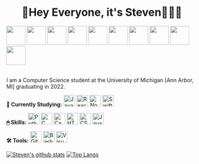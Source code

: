 <div align="center">
	<h1>👋Hey Everyone, it's Steven👨🏻‍💻</h1>
</div>
<a href="https://www.linkedin.com/in/steyen/"><img width="50px" src="https://symbols.getvecta.com/stencil_87/40_linkedin-tile.82c85ff576.svg"/></a>
<a href="https://twitter.com/xosnos"><img width="50px" src="https://symbols.getvecta.com/stencil_98/80_twitter-tile.f83a5d1085.svg"/></a>
<a href="https://www.instagram.com/xosnos/"><img width="50px" src="https://symbols.getvecta.com/stencil_84/47_instagram-tile.25a39d657b.svg"/></a>
<a href="https://www.twitch.tv/xosnos_"><img width="50px" src="https://symbols.getvecta.com/stencil_98/76_twitch-tile.d5da07d92d.svg"/></a>
<a href="https://www.reddit.com/user/xosnos_"><img width="50px" src="https://symbols.getvecta.com/stencil_94/47_reddit-tile.1536bb80a9.svg"/></a>
<a href="https://open.spotify.com/playlist/1TUkaHs0gFaaNWwDypasNW?si=faf8b3c228d84019"><img width="50px" src="https://symbols.getvecta.com/stencil_96/67_spotify-tile.e5f862c98a.svg"/></a>
<a href="https://www.pinterest.com/xosnos_/"><img width="50px" src="https://symbols.getvecta.com/stencil_91/81_pinterest-tile.99797a7b9c.svg"/></a>
<a href="https://www.codecademy.com/profiles/xosnos"><img width="50px" src="https://symbols.getvecta.com/stencil_77/24_codecademy-icon.b15445617f.svg"/></a>
<a href="https://www.hackerrank.com/xosnos"><img width="50px" src="https://d29fhpw069ctt2.cloudfront.net/icon/image/38712/preview.svg"/></a>
<a href="https://leetcode.com/xosnos/"><img width="50px" src="https://pbs.twimg.com/profile_images/910592237695676416/7xInX10u_400x400.jpg"/></a>
<br>
<br>
<p>I am a Computer Science student at the University of Michigan [Ann Arbor, MI] graduating in 2022.</p>
<p><strong>🌴 Currently Studying:</strong> <img alt="JavaScript" width="30px" src="https://symbols.getvecta.com/stencil_25/39_javascript.4ce34e7594.svg"/>
<img alt="React.js" width="30px" src="https://symbols.getvecta.com/stencil_94/22_react-icon.5883897a74.svg"/>
<img alt="Node.js" width="30px" src="https://symbols.getvecta.com/stencil_89/65_nodejs-icon.a0eb962783.svg"/>
<img alt="Swift" width="30px" src="https://symbols.getvecta.com/stencil_96/153_swift-icon.24c7a886b5.svg"/></p>
<p><strong>🖱 Skills:</strong> <img alt="Python" width="30px" src="https://symbols.getvecta.com/stencil_92/73_python-icon.1aed35c3f5.svg"/>
<img alt="C" width="30px" src="https://upload.wikimedia.org/wikipedia/commons/thumb/1/18/C_Programming_Language.svg/1200px-C_Programming_Language.svg.png"/>
<img alt="C++" width="30px" src="https://upload.wikimedia.org/wikipedia/commons/thumb/1/18/ISO_C%2B%2B_Logo.svg/1200px-ISO_C%2B%2B_Logo.svg.png"/>
<img alt="HTML" width="30px" src="https://symbols.getvecta.com/stencil_25/35_html5.63ca2940ce.svg"/>
<img alt="CSS" width="30px" src="https://symbols.getvecta.com/stencil_25/14_css3.3ce30826ea.svg"/>
<img alt="Java" width="30px" src="https://symbols.getvecta.com/stencil_85/10_java-icon.e6c5a2a97a.svg"/></p>
<p><strong>🛠 Tools:</strong> <img alt="Git" width="30px" src="https://symbols.getvecta.com/stencil_81/42_git-icon.63fe7af15d.svg"/>
<img alt="Bash" width="30px" src="https://symbols.getvecta.com/stencil_75/34_bash-shell-icon.e0e345ff2f.svg"/>
<img alt="Visual Studio Code" width="30px" src="https://upload.wikimedia.org/wikipedia/commons/thumb/9/9a/Visual_Studio_Code_1.35_icon.svg/1024px-Visual_Studio_Code_1.35_icon.svg.png"/></p>

[![Steven's github stats](https://github-readme-stats.vercel.app/api?username=xosnos&count_private=true&show_icons=true&theme=react)](https://github.com/anuraghazra/github-readme-stats)
[![Top Langs](https://github-readme-stats.vercel.app/api/top-langs/?username=xosnos&theme=react)](https://github.com/anuraghazra/github-readme-stats)
